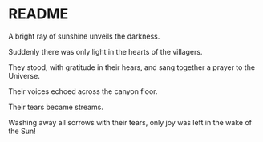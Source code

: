 # README

A bright ray of sunshine unveils the darkness.

Suddenly there was only light in the hearts of the villagers.

They stood, with gratitude in their hears, and sang together a prayer to the Universe.

Their voices echoed across the canyon floor.

Their tears became streams.

Washing away all sorrows with their tears, only joy was left in the wake of the Sun!
